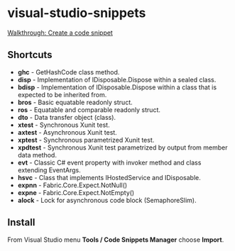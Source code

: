 # visual-studio-snippets

[Walkthrough: Create a code snippet](https://docs.microsoft.com/en-us/visualstudio/ide/walkthrough-creating-a-code-snippet?view=vs-2019)

## Shortcuts

* **ghc** - GetHashCode class method.
* **disp** - Implementation of IDisposable.Dispose within a sealed class.
* **bdisp** - Implementation of IDisposable.Dispose within a class that is expected to be inherited from.
* **bros** - Basic equatable readonly struct.
* **ros** - Equatable and comparable readonly struct.
* **dto** - Data transfer object (class).
* **xtest** - Synchronous Xunit test.
* **axtest** - Asynchronous Xunit test.
* **xptest** - Synchronous parametrized Xunit test.
* **xpdtest** - Synchronous Xunit test parametrized by output from member data method.
* **evt** - Classic C# event property with invoker method and class extending EventArgs.
* **hsvc** - Class that implements IHostedService and IDisposable.
* **expnn** - Fabric.Core.Expect.NotNull()
* **expne** - Fabric.Core.Expect.NotEmpty()
* **alock** - Lock for asynchronous code block (SemaphoreSlim).

## Install

From Visual Studio menu **Tools / Code Snippets Manager** choose **Import**.